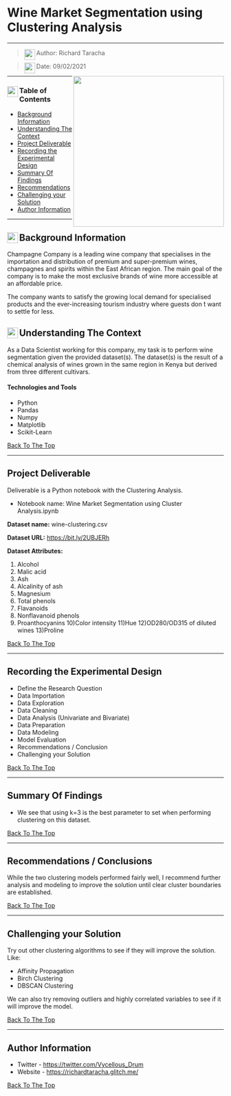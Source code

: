 # Wine Market Segmentation using Clustering Analysis
---

> <img align="left" width="25" height="25" src="https://user-images.githubusercontent.com/67068918/158457509-4b57ccdf-6655-496e-9211-a8496d1b8a20.png">Author: Richard Taracha

> <img align="left" width="25" height="25" src="https://user-images.githubusercontent.com/67068918/158457828-695f9267-d911-4d80-9ad9-708bad9c307e.png">Date: 09/02/2021
<!-- Alignment options!!!!! -->
<!-- <img align="right" width="350" height="350" src="https://user-images.githubusercontent.com/67068918/157052122-4ee576cf-9a9a-4bc6-8a0f-c0eed0c67e75.gif"> -->
<img align="right" width="350" height="350" src="https://user-images.githubusercontent.com/67068918/157045461-11d7bf19-52a8-4e96-8715-c97938593c3d.gif">

<!-- ![26022-loading-wine](https://user-images.githubusercontent.com/67068918/157045461-11d7bf19-52a8-4e96-8715-c97938593c3d.gif) -->

---

### <img align="left" width="25" height="25" src="https://user-images.githubusercontent.com/67068918/158458374-ba186298-d2d1-4939-95ba-18f2724ab321.png"> Table of Contents
- [Background Information](#background-information)
- [Understanding The Context](#understanding-the-context)
- [Project Deliverable](#project-deliverable)
- [Recording the Experimental Design](#recording-the-experimental-design)
- [Summary Of Findings](#summary-of-findings)
- [Recommendations](#summary-of-findings)
- [Challenging your Solution](#challenging-your-solution)
- [Author Information](#author-information)

---

## <img align="left" width="25" height="25" src="https://user-images.githubusercontent.com/67068918/158460288-d582eabe-0f82-421b-973f-ca0801cb0e9a.png">Background Information
Champagne Company is a leading wine company that specialises in the importation and distribution of premium and super-premium wines, champagnes and spirits within the East African region. The main goal of the company is to make the most exclusive brands of wine more accessible at an affordable price.

The company wants to satisfy the growing local demand for specialised products and the ever-increasing tourism industry where guests don ́t want to settle for less.

## <img align="left" width="25" height="25" src="https://user-images.githubusercontent.com/67068918/158460676-7352afe1-8cda-4eab-9e6c-d2b76452b7f2.png">Understanding The Context

As a Data Scientist working for this company, my task is to perform wine segmentation given the provided dataset(s). The dataset(s) is the result of a chemical analysis of wines grown in the same region in Kenya but derived from three different cultivars.

#### Technologies and Tools

- Python
- Pandas
- Numpy
- Matplotlib
- Scikit-Learn

[Back To The Top](#Wine-Market-Segmentation-using-Clustering-Analysis)

---

## Project Deliverable
Deliverable is a Python notebook with the Clustering Analysis.

* Notebook name: Wine Market Segmentation using Cluster Analysis.ipynb

**Dataset name:** wine-clustering.csv

**Dataset URL:** https://bit.ly/2UBJERh

**Dataset Attributes:**
1) Alcohol
2) Malic acid
3) Ash
4) Alcalinity of ash
5) Magnesium
6) Total phenols
7) Flavanoids
8) Nonflavanoid phenols
9) Proanthocyanins
10)Color intensity
11)Hue
12)OD280/OD315 of diluted wines
13)Proline

[Back To The Top](#Wine-Market-Segmentation-using-Clustering-Analysis)

---

## Recording the Experimental Design
* Define the Research Question
* Data Importation
* Data Exploration
* Data Cleaning
* Data Analysis (Univariate and Bivariate)
* Data Preparation
* Data Modeling
* Model Evaluation
* Recommendations / Conclusion
* Challenging your Solution

[Back To The Top](#Wine-Market-Segmentation-using-Clustering-Analysis)

---

## Summary Of Findings
* We see that using k=3 is the best parameter to set when performing clustering on this dataset.

[Back To The Top](#Wine-Market-Segmentation-using-Clustering-Analysis)

---

## Recommendations / Conclusions
While the two clustering models performed fairly well, I recommend further analysis and modeling to improve the solution until clear cluster boundaries are established.

[Back To The Top](#Wine-Market-Segmentation-using-Clustering-Analysis)

---

## Challenging your Solution
Try out other clustering algorithms to see if they will improve the solution. Like:

* Affinity Propagation
* Birch Clustering
* DBSCAN Clustering

We can also try removing outliers and highly correlated variables to see if it will improve the model.

[Back To The Top](#Wine-Market-Segmentation-using-Clustering-Analysis)

---

## Author Information

- Twitter - https://twitter.com/Vycellous_Drum
- Website - https://richardtaracha.glitch.me/

[Back To The Top](#Wine-Market-Segmentation-using-Clustering-Analysis)
